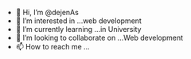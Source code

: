 - 👋 Hi, I’m @dejenAs
- 👀 I’m interested in ...web development 
- 🌱 I’m currently learning ...in University
- 💞️ I’m looking to collaborate on ...Web development
- 📫 How to reach me ...

<!---
dejenAs/dejenAs is a ✨ special ✨ repository because its `README.md` (this file) appears on your GitHub profile.
You can click the Preview link to take a look at your changes.
--->
